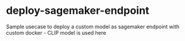 # deploy-sagemaker-endpoint
Sample usecase to deploy a custom model as sagemaker endpoint with custom docker - CLIP model is used here
